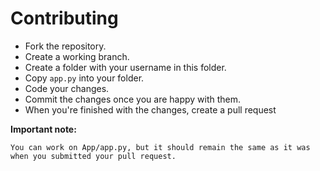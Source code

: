 # Contributing

- Fork the repository.
- Create a working branch.
- Create a folder with your username in this folder.
- Copy ```app.py``` into your folder.
- Code your changes. 
- Commit the changes once you are happy with them.
- When you're finished with the changes, create a pull request

**Important note:**
```
You can work on App/app.py, but it should remain the same as it was when you submitted your pull request.
```
